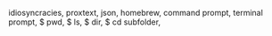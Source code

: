 idiosyncracies,
proxtext,
json,
homebrew,
command prompt,
terminal prompt,
$ pwd,
$ ls,
$ dir,
$ cd subfolder,
